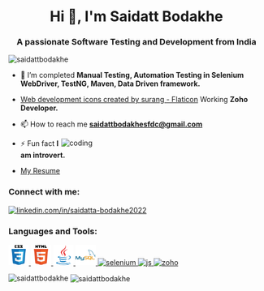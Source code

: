 <h1 align="center">Hi 👋, I'm Saidatt Bodakhe</h1>
<h3 align="center">A passionate Software Testing and Development from India</h3>

<p align="left"> <img src="https://komarev.com/ghpvc/?username=saidattbodakhe&label=Profile%20views&color=0e75b6&style=flat" alt="saidattbodakhe" /> </p>

- 🌱 I’m completed **Manual Testing, Automation Testing in Selenium WebDriver, TestNG, Maven, Data Driven framework.**
  
-  <a href="https://www.flaticon.com/free-icons/web-development" title="web development icons">Web development icons created by surang - Flaticon</a> Working **Zoho Developer.**
  
- 📫 How to reach me **saidattbodakhesfdc@gmail.com**

<img align ="right" alt="coding" width="400" src="https://miro.medium.com/max/1360/0*gqO3slLmGb4mUeje.gif">

- ⚡ Fun fact **I am introvert.**

- <a href="https://drive.google.com/file/d/1NyMGYTZqLsMrynyPdQKIAZ84b2OnAYoM/view?usp=drivesdk">My Resume</a>

<h3 align="left">Connect with me:</h3>
<p align="left">
<a href="https://linkedin.com/in/linkedin.com/in/saidatta-bodakhe2022" target="blank"><img align="center" src="https://raw.githubusercontent.com/rahuldkjain/github-profile-readme-generator/master/src/images/icons/Social/linked-in-alt.svg" alt="linkedin.com/in/saidatta-bodakhe2022" height="30" width="40" /></a>
</p>

<h3 align="left">Languages and Tools:</h3>
<p align="left"> <a href="https://www.w3schools.com/css/" target="_blank" rel="noreferrer"> <img src="https://raw.githubusercontent.com/devicons/devicon/master/icons/css3/css3-original-wordmark.svg" alt="css3" width="40" height="40"/> </a> <a href="https://www.w3schools.com/html/" target="_blank" rel="noreferrer"> <img src="https://raw.githubusercontent.com/devicons/devicon/master/icons/html5/html5-original-wordmark.svg" alt="html5" width="40" height="40"/> </a> <a href="https://www.java.com" target="_blank" rel="noreferrer"> <img src="https://raw.githubusercontent.com/devicons/devicon/master/icons/java/java-original.svg" alt="java" width="40" height="40"/> </a> <a href="https://www.mysql.com/" target="_blank" rel="noreferrer"> <img src="https://raw.githubusercontent.com/devicons/devicon/master/icons/mysql/mysql-original-wordmark.svg" alt="mysql" width="40" height="40"/> </a> <a href="https://www.selenium.dev" target="_blank" rel="noreferrer"> <img src="https://raw.githubusercontent.com/detain/svg-logos/780f25886640cef088af994181646db2f6b1a3f8/svg/selenium-logo.svg" alt="selenium" width="40" height="40"/> </a> 
<a href="https://www.w3schools.com/js/" target="_blank" rel="noreferrer"> <img src="https://raw.githubusercontent.com/jmnote/z-icons/master/svg/javascript.svg" alt="js" width="40" height="40"/> </a>
  <a href="https://www.zoho.com/creator/" target="_blank" rel="noreferrer"> <img src="https://avatars.githubusercontent.com/u/23169486?s=200&v=4.svg" alt="zoho" width="40" height="40"/> </a>
</p>

<p><img align="left" src="https://github-readme-stats.vercel.app/api/top-langs?username=saidattbodakhe&show_icons=true&locale=en&layout=compact" alt="saidattbodakhe" /></p>

<p>&nbsp;<img align="center" src="https://github-readme-stats.vercel.app/api?username=saidattbodakhe&show_icons=true&locale=en" alt="saidattbodakhe" /></p>
